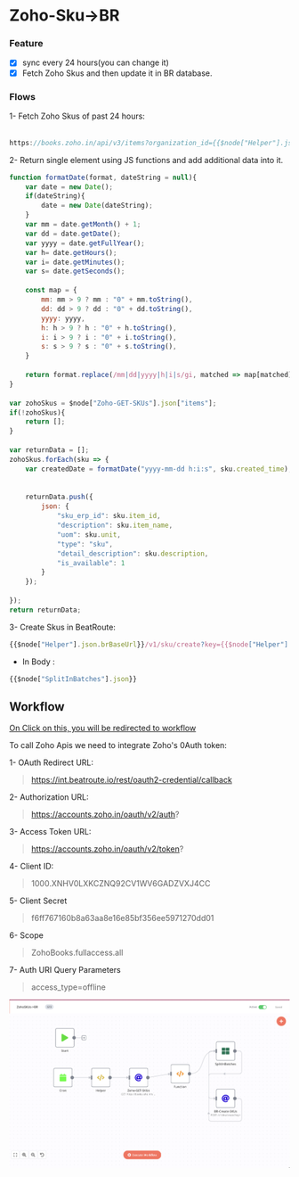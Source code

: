 # Zoho-Sku->BR

### Feature

- [x] sync every 24 hours(you can change it)
- [x] Fetch Zoho Skus and then update it in BR database.

### Flows

1- Fetch Zoho Skus of past 24 hours:

```javascript

https://books.zoho.in/api/v3/items?organization_id={{$node["Helper"].json["zohoOrgId"]}}
```

2- Return single element using JS functions and add additional data into it.

```javascript
function formatDate(format, dateString = null){
    var date = new Date();
    if(dateString){
        date = new Date(dateString);
    }
    var mm = date.getMonth() + 1;
    var dd = date.getDate();
    var yyyy = date.getFullYear();
    var h= date.getHours();
    var i= date.getMinutes();
    var s= date.getSeconds();

    const map = {
        mm: mm > 9 ? mm : "0" + mm.toString(),
        dd: dd > 9 ? dd : "0" + dd.toString(),
        yyyy: yyyy,
        h: h > 9 ? h : "0" + h.toString(),
        i: i > 9 ? i : "0" + i.toString(),
        s: s > 9 ? s : "0" + s.toString(),
    }
    
    return format.replace(/mm|dd|yyyy|h|i|s/gi, matched => map[matched]);
}

var zohoSkus = $node["Zoho-GET-SKUs"].json["items"];
if(!zohoSkus){
    return [];
}

var returnData = [];
zohoSkus.forEach(sku => {
    var createdDate = formatDate("yyyy-mm-dd h:i:s", sku.created_time);
  

    returnData.push({
        json: {
            "sku_erp_id": sku.item_id,
            "description": sku.item_name,
            "uom": sku.unit,
            "type": "sku",
            "detail_description": sku.description,
            "is_available": 1
        }
    });

});
return returnData;
```


3- Create Skus in BeatRoute:

```javascript
{{$node["Helper"].json.brBaseUrl}}/v1/sku/create?key={{$node["Helper"].json.token}}
```
  - In Body :
  ```javascript
  {{$node["SplitInBatches"].json}}
  ```
 
## Workflow

[On Click on this, you will be redirected to workflow](https://int.beatroute.io/workflow/8)

To call Zoho Apis we need to integrate Zoho's 0Auth token:

 1- OAuth Redirect URL:
   > https://int.beatroute.io/rest/oauth2-credential/callback
   
 2- Authorization URL:
   > https://accounts.zoho.in/oauth/v2/auth?

 3- Access Token URL:
   > https://accounts.zoho.in/oauth/v2/token?
   
 4- Client ID:
   > 1000.XNHV0LXKCZNQ92CV1WV6GADZVXJ4CC

 5- Client Secret 
   > f6ff767160b8a63aa8e16e85bf356ee5971270dd01
 
 6- Scope
   > ZohoBooks.fullaccess.all

 7- Auth URI Query Parameters
   > access_type=offline

![](./resources/ZohoSkus->BR.png)
